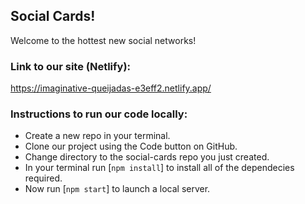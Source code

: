 ## Social Cards!

Welcome to the hottest new social networks!

### Link to our site (Netlify):

https://imaginative-queijadas-e3eff2.netlify.app/

### Instructions to run our code locally:

- Create a new repo in your terminal.
- Clone our project using the Code button on GitHub.
- Change directory to the social-cards repo you just created.
- In your terminal run [`npm install`] to install all of the dependecies required.
- Now run [`npm start`] to launch a local server.
